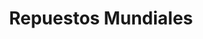 ---
title: "Repuestos Mundiales"
url: /calle-blancos/repuestos-mundiales/
shop: piezas de automóviles
---